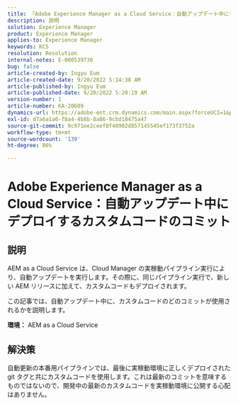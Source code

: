 ```yaml
---
title: 「Adobe Experience Manager as a Cloud Service：自動アップデート中にデプロイするカスタムコードのコミット」
description: 説明
solution: Experience Manager
product: Experience Manager
applies-to: Experience Manager
keywords: KCS
resolution: Resolution
internal-notes: E-000539736
bug: false
article-created-by: Ingyu Eum
article-created-date: 9/20/2022 5:14:38 AM
article-published-by: Ingyu Eum
article-published-date: 9/20/2022 5:20:19 AM
version-number: 1
article-number: KA-20609
dynamics-url: https://adobe-ent.crm.dynamics.com/main.aspx?forceUCI=1&pagetype=entityrecord&etn=knowledgearticle&id=5c1eaf1a-a338-ed11-9db0-002248086a27
exl-id: d7a6a1a6-f8a4-4b8b-8a86-9cbd18475a47
source-git-commit: 9c971ee2ceef8f48902d857145545ef173f3752a
workflow-type: tm+mt
source-wordcount: '139'
ht-degree: 86%

---
```


# Adobe Experience Manager as a Cloud Service：自動アップデート中にデプロイするカスタムコードのコミット

## 説明


AEM as a Cloud Service は、Cloud Manager の実稼動パイプライン実行により、自動アップデートを実行します。その際に、同じパイプライン実行で、新しい AEM リリースに加えて、カスタムコードもデプロイされます。

この記事では、自動アップデート中に、カスタムコードのどのコミットが使用されるかを説明します。

<b>環境：</b>
AEM as a Cloud Service


## 解決策


自動更新の本番用パイプラインでは、最後に実稼動環境に正しくデプロイされた git タグと共にカスタムコードを使用します。これは最新のコミットを意味するものではないので、開発中の最新のカスタムコードを実稼動環境に公開する心配はありません。
